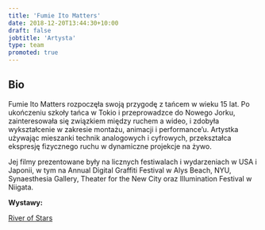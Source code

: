 ```yaml
---
title: 'Fumie Ito Matters'
date: 2018-12-20T13:44:30+10:00
draft: false
jobtitle: 'Artysta'
type: team
promoted: true
---
```


## Bio

Fumie Ito Matters rozpoczęła swoją przygodę z tańcem w wieku 15 lat. Po ukończeniu szkoły tańca w Tokio i przeprowadzce do Nowego Jorku, zainteresowała się związkiem między ruchem a wideo, i zdobyła wykształcenie w zakresie montażu, animacji i performance’u. 
Artystka używając mieszanki technik analogowych i cyfrowych, przekształca ekspresję fizycznego ruchu w dynamiczne projekcje na żywo.

Jej filmy prezentowane były na licznych festiwalach i wydarzeniach w USA i Japonii, w tym na Annual Digital Graffiti Festival w Alys Beach, NYU, Synaesthesia Gallery, Theater for the New City oraz Illumination Festival w Niigata.

**Wystawy:**

[River of Stars](/wystawy/river-of-stars)
